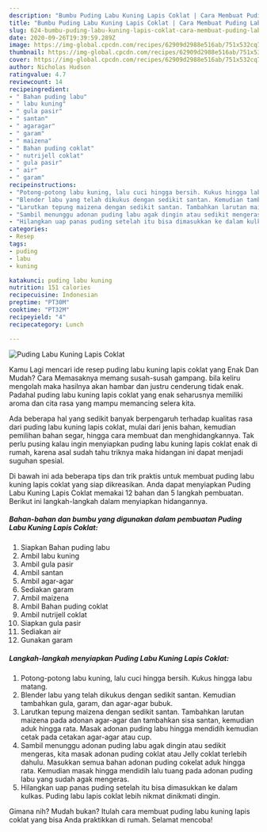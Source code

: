 ```yaml
---
description: "Bumbu Puding Labu Kuning Lapis Coklat | Cara Membuat Puding Labu Kuning Lapis Coklat Yang Lezat Sekali"
title: "Bumbu Puding Labu Kuning Lapis Coklat | Cara Membuat Puding Labu Kuning Lapis Coklat Yang Lezat Sekali"
slug: 624-bumbu-puding-labu-kuning-lapis-coklat-cara-membuat-puding-labu-kuning-lapis-coklat-yang-lezat-sekali
date: 2020-09-26T19:39:59.289Z
image: https://img-global.cpcdn.com/recipes/62909d2988e516ab/751x532cq70/puding-labu-kuning-lapis-coklat-foto-resep-utama.jpg
thumbnail: https://img-global.cpcdn.com/recipes/62909d2988e516ab/751x532cq70/puding-labu-kuning-lapis-coklat-foto-resep-utama.jpg
cover: https://img-global.cpcdn.com/recipes/62909d2988e516ab/751x532cq70/puding-labu-kuning-lapis-coklat-foto-resep-utama.jpg
author: Nicholas Hudson
ratingvalue: 4.7
reviewcount: 14
recipeingredient:
- " Bahan puding labu"
- " labu kuning"
- " gula pasir"
- " santan"
- " agaragar"
- " garam"
- " maizena"
- " Bahan puding coklat"
- " nutrijell coklat"
- " gula pasir"
- " air"
- " garam"
recipeinstructions:
- "Potong-potong labu kuning, lalu cuci hingga bersih. Kukus hingga labu matang."
- "Blender labu yang telah dikukus dengan sedikit santan. Kemudian tambahkan gula, garam, dan agar-agar bubuk."
- "Larutkan tepung maizena dengan sedikit santan. Tambahkan larutan maizena pada adonan agar-agar dan tambahkan sisa santan, kemudian aduk hingga rata. Masak adonan puding labu hingga mendidih kemudian cetak pada cetakan agar-agar atau cup."
- "Sambil menunggu adonan puding labu agak dingin atau sedikit mengeras, kita masak adonan puding coklat atau Jelly coklat terlebih dahulu. Masukkan semua bahan adonan puding cokelat aduk hingga rata. Kemudian masak hingga mendidih lalu tuang pada adonan puding labu yang sudah agak mengeras."
- "Hilangkan uap panas puding setelah itu bisa dimasukkan ke dalam kulkas. Puding labu lapis coklat lebih nikmat dinikmati dingin."
categories:
- Resep
tags:
- puding
- labu
- kuning

katakunci: puding labu kuning 
nutrition: 151 calories
recipecuisine: Indonesian
preptime: "PT30M"
cooktime: "PT32M"
recipeyield: "4"
recipecategory: Lunch

---
```



![Puding Labu Kuning Lapis Coklat](https://img-global.cpcdn.com/recipes/62909d2988e516ab/751x532cq70/puding-labu-kuning-lapis-coklat-foto-resep-utama.jpg)

Kamu Lagi mencari ide resep puding labu kuning lapis coklat yang Enak Dan Mudah? Cara Memasaknya memang susah-susah gampang. bila keliru mengolah maka hasilnya akan hambar dan justru cenderung tidak enak. Padahal puding labu kuning lapis coklat yang enak seharusnya memiliki aroma dan cita rasa yang mampu memancing selera kita.

Ada beberapa hal yang sedikit banyak berpengaruh terhadap kualitas rasa dari puding labu kuning lapis coklat, mulai dari jenis bahan, kemudian pemilihan bahan segar, hingga cara membuat dan menghidangkannya. Tak perlu pusing kalau ingin menyiapkan puding labu kuning lapis coklat enak di rumah, karena asal sudah tahu triknya maka hidangan ini dapat menjadi suguhan spesial.




Di bawah ini ada beberapa tips dan trik praktis untuk membuat puding labu kuning lapis coklat yang siap dikreasikan. Anda dapat menyiapkan Puding Labu Kuning Lapis Coklat memakai 12 bahan dan 5 langkah pembuatan. Berikut ini langkah-langkah dalam menyiapkan hidangannya.

<!--inarticleads1-->

##### Bahan-bahan dan bumbu yang digunakan dalam pembuatan Puding Labu Kuning Lapis Coklat:

1. Siapkan  Bahan puding labu
1. Ambil  labu kuning
1. Ambil  gula pasir
1. Ambil  santan
1. Ambil  agar-agar
1. Sediakan  garam
1. Ambil  maizena
1. Ambil  Bahan puding coklat
1. Ambil  nutrijell coklat
1. Siapkan  gula pasir
1. Sediakan  air
1. Gunakan  garam




<!--inarticleads2-->

##### Langkah-langkah menyiapkan Puding Labu Kuning Lapis Coklat:

1. Potong-potong labu kuning, lalu cuci hingga bersih. Kukus hingga labu matang.
1. Blender labu yang telah dikukus dengan sedikit santan. Kemudian tambahkan gula, garam, dan agar-agar bubuk.
1. Larutkan tepung maizena dengan sedikit santan. Tambahkan larutan maizena pada adonan agar-agar dan tambahkan sisa santan, kemudian aduk hingga rata. Masak adonan puding labu hingga mendidih kemudian cetak pada cetakan agar-agar atau cup.
1. Sambil menunggu adonan puding labu agak dingin atau sedikit mengeras, kita masak adonan puding coklat atau Jelly coklat terlebih dahulu. Masukkan semua bahan adonan puding cokelat aduk hingga rata. Kemudian masak hingga mendidih lalu tuang pada adonan puding labu yang sudah agak mengeras.
1. Hilangkan uap panas puding setelah itu bisa dimasukkan ke dalam kulkas. Puding labu lapis coklat lebih nikmat dinikmati dingin.




Gimana nih? Mudah bukan? Itulah cara membuat puding labu kuning lapis coklat yang bisa Anda praktikkan di rumah. Selamat mencoba!
